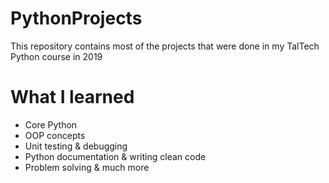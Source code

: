 # PythonProjects
This repository contains most of the projects that were done in my TalTech Python course in 2019

# What I learned
* Core Python
* OOP concepts
* Unit testing & debugging
* Python documentation & writing clean code
* Problem solving & much more
